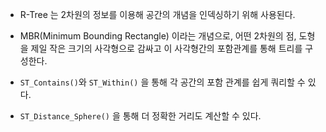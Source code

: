 
- R-Tree 는 2차원의 정보를 이용해 공간의 개념을 인덱싱하기 위해 사용된다.

- MBR(Minimum Bounding Rectangle) 이라는 개념으로, 어떤 2차원의 점, 도형을 제일 작은 크기의 사각형으로 감싸고 이 사각형간의 포함관계를 통해 트리를 구성한다.

- `ST_Contains()`와 `ST_Within()` 을 통해 각 공간의 포함 관계를 쉽게 쿼리할 수 있다.

- `ST_Distance_Sphere()` 을 통해 더 정확한 거리도 계산할 수 있다.

